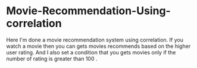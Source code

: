 # Movie-Recommendation-Using-correlation
Here I'm done a movie recommendation system using correlation.  If you watch a movie then you can gets movies recommends based on the higher user rating. And I also set a condition that you gets movies only if the number of rating is greater than 100 .
